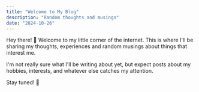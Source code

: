 ```yaml
---
title: "Welcome to My Blog"
description: "Random thoughts and musings"
date: "2024-10-26"
---
```


Hey there! 👋 Welcome to my little corner of the internet. This is where I'll be sharing my thoughts, experiences and random musings about things that interest me.

I'm not really sure what I'll be writing about yet, but expect posts about my hobbies, interests, and whatever else catches my attention.

Stay tuned! 🚀
